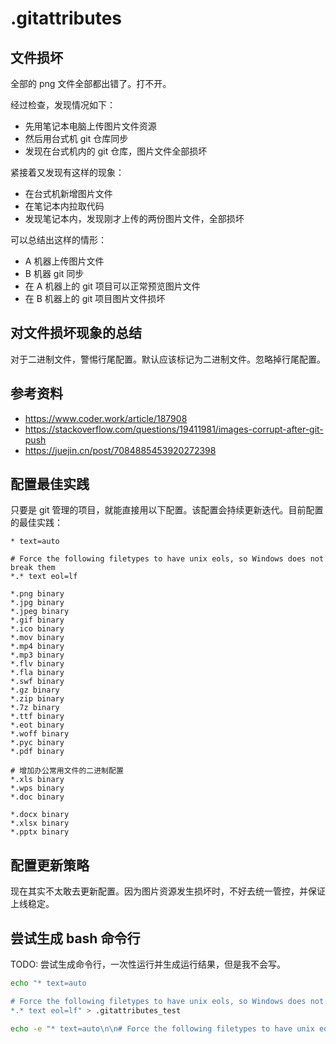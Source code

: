 # .gitattributes

## 文件损坏

全部的 png 文件全部都出错了。打不开。

经过检查，发现情况如下：

- 先用笔记本电脑上传图片文件资源
- 然后用台式机 git 仓库同步
- 发现在台式机内的 git 仓库，图片文件全部损坏

紧接着又发现有这样的现象：

- 在台式机新增图片文件
- 在笔记本内拉取代码
- 发现笔记本内，发现刚才上传的两份图片文件，全部损坏

可以总结出这样的情形：

- A 机器上传图片文件
- B 机器 git 同步
- 在 A 机器上的 git 项目可以正常预览图片文件
- 在 B 机器上的 git 项目图片文件损坏

## 对文件损坏现象的总结

对于二进制文件，警惕行尾配置。默认应该标记为二进制文件。忽略掉行尾配置。

## 参考资料

- https://www.coder.work/article/187908
- https://stackoverflow.com/questions/19411981/images-corrupt-after-git-push
- https://juejin.cn/post/7084885453920272398

## 配置最佳实践

只要是 git 管理的项目，就能直接用以下配置。该配置会持续更新迭代。目前配置的最佳实践：

```text
* text=auto

# Force the following filetypes to have unix eols, so Windows does not break them
*.* text eol=lf

*.png binary
*.jpg binary
*.jpeg binary
*.gif binary
*.ico binary
*.mov binary
*.mp4 binary
*.mp3 binary
*.flv binary
*.fla binary
*.swf binary
*.gz binary
*.zip binary
*.7z binary
*.ttf binary
*.eot binary
*.woff binary
*.pyc binary
*.pdf binary

# 增加办公常用文件的二进制配置
*.xls binary
*.wps binary
*.doc binary

*.docx binary
*.xlsx binary
*.pptx binary
```

## 配置更新策略

现在其实不太敢去更新配置。因为图片资源发生损坏时，不好去统一管控，并保证上线稳定。

## 尝试生成 bash 命令行

TODO: 尝试生成命令行，一次性运行并生成运行结果，但是我不会写。

```bash
echo "* text=auto

# Force the following filetypes to have unix eols, so Windows does not break them
*.* text eol=lf" > .gitattributes_test
```

```bash
echo -e "* text=auto\n\n# Force the following filetypes to have unix eols, so Windows does not break them\n*.* text eol=lf" > .gitattributes_test
```
